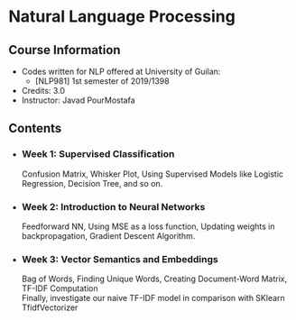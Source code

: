 # Natural Language Processing

## Course Information

* Codes written for NLP offered at University of Guilan:
    * [NLP981] 1st semester of 2019/1398
* Credits: 3.0
* Instructor: Javad PourMostafa


## Contents

* ### Week 1: Supervised Classification
  Confusion Matrix, Whisker Plot, Using Supervised Models like Logistic Regression, Decision Tree, and so on.

* ### Week 2: Introduction to Neural Networks
  Feedforward NN, Using MSE as a loss function, Updating weights in backpropagation, Gradient Descent Algorithm.

* ### Week 3: Vector Semantics and Embeddings
  Bag of Words, Finding Unique Words, Creating Document-Word Matrix, TF-IDF Computation<br> 
  Finally, investigate our naive TF-IDF model in comparison with SKlearn TfidfVectorizer
